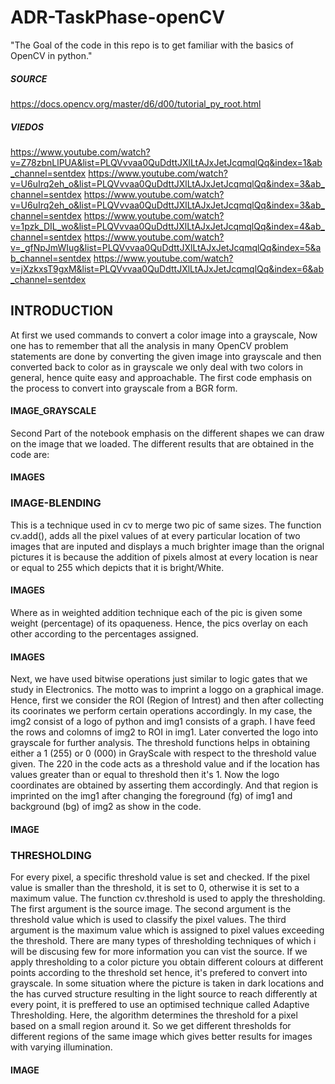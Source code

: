 # ADR-TaskPhase-openCV

"The Goal of the code in this repo is to get familiar with the basics of OpenCV in python."

##### SOURCE
https://docs.opencv.org/master/d6/d00/tutorial_py_root.html

##### VIEDOS
https://www.youtube.com/watch?v=Z78zbnLlPUA&list=PLQVvvaa0QuDdttJXlLtAJxJetJcqmqlQq&index=1&ab_channel=sentdex
https://www.youtube.com/watch?v=U6uIrq2eh_o&list=PLQVvvaa0QuDdttJXlLtAJxJetJcqmqlQq&index=3&ab_channel=sentdex
https://www.youtube.com/watch?v=U6uIrq2eh_o&list=PLQVvvaa0QuDdttJXlLtAJxJetJcqmqlQq&index=3&ab_channel=sentdex
https://www.youtube.com/watch?v=1pzk_DIL_wo&list=PLQVvvaa0QuDdttJXlLtAJxJetJcqmqlQq&index=4&ab_channel=sentdex
https://www.youtube.com/watch?v=_gfNpJmWIug&list=PLQVvvaa0QuDdttJXlLtAJxJetJcqmqlQq&index=5&ab_channel=sentdex
https://www.youtube.com/watch?v=jXzkxsT9gxM&list=PLQVvvaa0QuDdttJXlLtAJxJetJcqmqlQq&index=6&ab_channel=sentdex

## INTRODUCTION

At first we used commands to convert a color image into a grayscale, Now one has to remember that all the analysis in many OpenCV problem statements are done by converting the given image into grayscale and then converted back to color as in grayscale we only deal with two colors in general, hence quite easy and approachable. The first code emphasis on the process to convert into grayscale from a BGR form. 
#### IMAGE_GRAYSCALE

Second Part of the notebook emphasis on the different shapes we can draw on the image that we loaded. The different results that are obtained in the code are:
#### IMAGES

### IMAGE-BLENDING
This is a technique used in cv to merge two pic of same sizes. The function cv.add(), adds all the pixel values of at every particular location of two images that are inputed and displays a much brighter image than the orignal pictures it is because the addition of pixels almost at every location is near or equal to 255 which depicts that it is bright/White.
#### IMAGES


Where as in weighted addition technique each of the pic is given some weight (percentage) of its opaqueness. Hence, the pics overlay on each other according to the percentages assigned.
#### IMAGES



Next, we have used bitwise operations just similar to logic gates that we study in Electronics. The motto was to imprint a loggo on a graphical image. Hence, first we consider the ROI (Region of Intrest) and then after collecting its coorinates we perform certain operations accordingly. In my case, the img2 consist of a logo of python and img1 consists of a graph. I have feed the rows and colomns of img2 to ROI in img1. Later converted the logo into grayscale for further analysis. The threshold functions helps in obtaining either a 1 (255) or 0 (000) in GrayScale with respect to the threshold value given. The 220 in the code acts as a threshold value and if the location has values greater than or equal to threshold then it's 1. Now the logo coordinates are obtained by asserting them accordingly. And that region is imprinted on the img1 after changing the foreground (fg) of img1 and background (bg) of img2 as show in the code. 
#### IMAGE










### THRESHOLDING
For every pixel, a specific threshold value is set and checked. If the pixel value is smaller than the threshold, it is set to 0, otherwise it is set to a maximum value. The function cv.threshold is used to apply the thresholding. The first argument is the source image. The second argument is the threshold value which is used to classify the pixel values. The third argument is the maximum value which is assigned to pixel values exceeding the threshold. There are many types of thresholding techniques of which i will be discusing few for more information you can vist the source.
If we apply thresholding to a color picture you obtain different colours at different points according to the threshold set hence, it's prefered to convert into grayscale. In some situation where the picture is taken in dark locations and the has curved structure resulting in the light source to reach differently at every point, it is preffered to use an optimised technique called Adaptive Thresholding. Here, the algorithm determines the threshold for a pixel based on a small region around it. So we get different thresholds for different regions of the same image which gives better results for images with varying illumination. 
#### IMAGE
